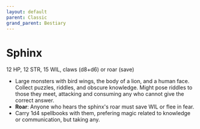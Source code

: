 ```yaml
---
layout: default
parent: Classic
grand_parent: Bestiary
---
```


# Sphinx

12 HP, 12 STR, 15 WIL, claws (d8+d6) or roar (save)

- Large monsters with bird wings, the body of a lion, and a human face. Collect puzzles, riddles, and obscure knowledge. Might pose riddles to those they meet, attacking and consuming any who cannot give the correct answer.
- **Roar**: Anyone who hears the sphinx's roar must save WIL or flee in fear.
- Carry 1d4 spellbooks with them, prefering magic related to knowledge or communication, but taking any.
